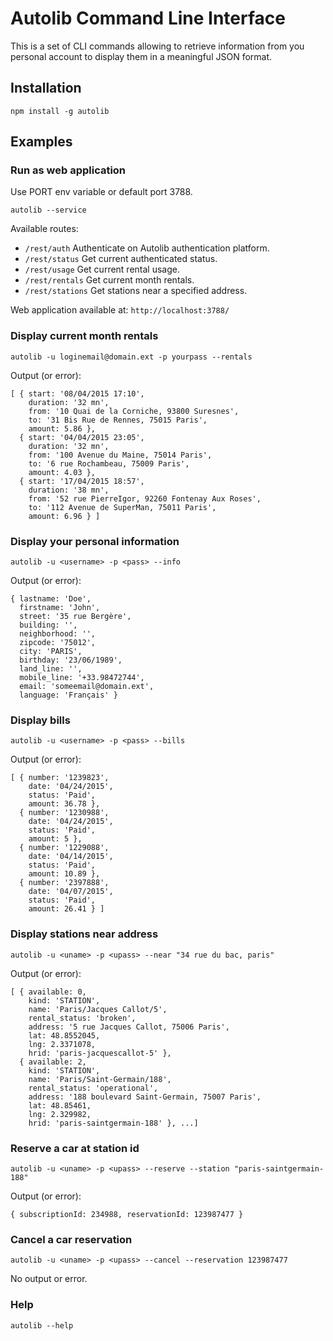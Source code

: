 # Autolib Command Line Interface

This is a set of CLI commands allowing to retrieve information from you personal account to display them in a meaningful JSON format.

## Installation

```
npm install -g autolib
```

## Examples

### Run as web application

Use PORT env variable or default port 3788.

```
autolib --service
```

Available routes:
- `/rest/auth` Authenticate on Autolib authentication platform.
- `/rest/status` Get current authenticated status.
- `/rest/usage` Get current rental usage.
- `/rest/rentals` Get current month rentals.
- `/rest/stations` Get stations near a specified address.

Web application available at: `http://localhost:3788/`

### Display current month rentals

```
autolib -u loginemail@domain.ext -p yourpass --rentals
```

Output (or error):

```
[ { start: '08/04/2015 17:10',
    duration: '32 mn',
    from: '10 Quai de la Corniche, 93800 Suresnes',
    to: '31 Bis Rue de Rennes, 75015 Paris',
    amount: 5.86 },
  { start: '04/04/2015 23:05',
    duration: '32 mn',
    from: '100 Avenue du Maine, 75014 Paris',
    to: '6 rue Rochambeau, 75009 Paris',
    amount: 4.03 },
  { start: '17/04/2015 18:57',
    duration: '38 mn',
    from: '52 rue PierreIgor, 92260 Fontenay Aux Roses',
    to: '112 Avenue de SuperMan, 75011 Paris',
    amount: 6.96 } ]
```

### Display your personal information

```
autolib -u <username> -p <pass> --info
```

Output (or error):

```
{ lastname: 'Doe',
  firstname: 'John',
  street: '35 rue Bergère',
  building: '',
  neighborhood: '',
  zipcode: '75012',
  city: 'PARIS',
  birthday: '23/06/1989',
  land_line: '',
  mobile_line: '+33.98472744',
  email: 'someemail@domain.ext',
  language: 'Français' }
```

### Display bills

```
autolib -u <username> -p <pass> --bills
```

Output (or error):

```
[ { number: '1239823',
    date: '04/24/2015',
    status: 'Paid',
    amount: 36.78 },
  { number: '1230988',
    date: '04/24/2015',
    status: 'Paid',
    amount: 5 },
  { number: '1229088',
    date: '04/14/2015',
    status: 'Paid',
    amount: 10.89 },
  { number: '2397888',
    date: '04/07/2015',
    status: 'Paid',
    amount: 26.41 } ]
```

### Display stations near address

```
autolib -u <uname> -p <upass> --near "34 rue du bac, paris"
```

Output (or error):

```
[ { available: 0,
    kind: 'STATION',
    name: 'Paris/Jacques Callot/5',
    rental_status: 'broken',
    address: '5 rue Jacques Callot, 75006 Paris',
    lat: 48.8552045,
    lng: 2.3371078,
    hrid: 'paris-jacquescallot-5' },
  { available: 2,
    kind: 'STATION',
    name: 'Paris/Saint-Germain/188',
    rental_status: 'operational',
    address: '188 boulevard Saint-Germain, 75007 Paris',
    lat: 48.85461,
    lng: 2.329982,
    hrid: 'paris-saintgermain-188' }, ...]

```

### Reserve a car at station id

```
autolib -u <uname> -p <upass> --reserve --station "paris-saintgermain-188"
```

Output (or error):

```
{ subscriptionId: 234988, reservationId: 123987477 }
```

### Cancel a car reservation

```
autolib -u <uname> -p <upass> --cancel --reservation 123987477
```

No output or error.


### Help

```
autolib --help
```
